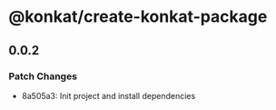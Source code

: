 # @konkat/create-konkat-package

## 0.0.2

### Patch Changes

- 8a505a3: Init project and install dependencies
